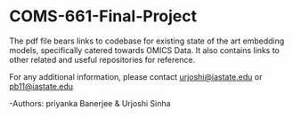 # COMS-661-Final-Project
The pdf file bears links to codebase for existing state of the art embedding models, specifically catered towards OMICS Data. It also contains links to other related and useful repositories for reference.

For any additional information, please contact urjoshi@iastate.edu or pb11@iastate.edu

-Authors: priyanka Banerjee & Urjoshi Sinha
